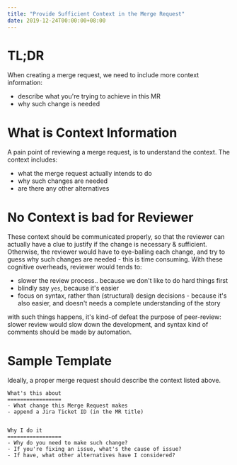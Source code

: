 ```yaml
---
title: "Provide Sufficient Context in the Merge Request"
date: 2019-12-24T00:00:00+08:00
---
```


# TL;DR
When creating a merge request, we need to include more context information:

- describe what you're trying to achieve in this MR
- why such change is needed

# What is Context Information
A pain point of reviewing a merge request, is to understand the context. The context includes:

- what the merge request actually intends to do
- why such changes are needed
- are there any other alternatives

# No Context is bad for Reviewer

These context should be communicated properly, so that the reviewer can actually have a clue to justify if the change is necessary & sufficient. Otherwise, the reviewer would have to eye-balling each change, and try to guess why such changes are needed - this is time consuming. With these cognitive overheads, reviewer would tends to:

- slower the review process.. because we don't like to do hard things first
- blindly say `yes`, because it's easier
- focus on syntax, rather than (structural) design decisions - because it's also easier, and doesn't needs a complete understanding of the story

with such things happens, it's kind-of defeat the purpose of peer-review: slower review would slow down the development, and syntax kind of comments should be made by automation.

# Sample Template
Ideally, a proper merge request should describe the context listed above.

```
What's this about
=================
- What change this Merge Request makes
- append a Jira Ticket ID (in the MR title)
  
  
Why I do it
=================
- Why do you need to make such change?
- If you're fixing an issue, what's the cause of issue?
- If have, what other alternatives have I considered?
```
